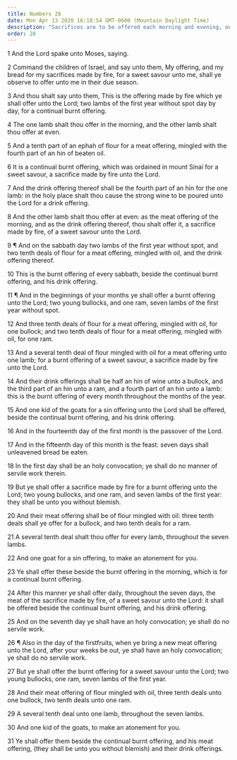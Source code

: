 ```yaml
---
title: Numbers 28
date: Mon Apr 13 2020 16:18:54 GMT-0600 (Mountain Daylight Time)
description: "Sacrifices are to be offered each morning and evening, on the Sabbath, on the first day of each month, at Passover, on each day of the Feast of Unleavened Bread, and at the Feast of Firstfruits."
order: 28
---
```


1 And the Lord spake unto Moses, saying.

2 Command the children of Israel, and say unto them, My offering, and my bread for my sacrifices made by fire, for a sweet savour unto me, shall ye observe to offer unto me in their due season.

3 And thou shalt say unto them, This is the offering made by fire which ye shall offer unto the Lord; two lambs of the first year without spot day by day, for a continual burnt offering.

4 The one lamb shalt thou offer in the morning, and the other lamb shalt thou offer at even.

5 And a tenth part of an ephah of flour for a meat offering, mingled with the fourth part of an hin of beaten oil.

6 It is a continual burnt offering, which was ordained in mount Sinai for a sweet savour, a sacrifice made by fire unto the Lord.

7 And the drink offering thereof shall be the fourth part of an hin for the one lamb: in the holy place shalt thou cause the strong wine to be poured unto the Lord for a drink offering.

8 And the other lamb shalt thou offer at even: as the meat offering of the morning, and as the drink offering thereof, thou shalt offer it, a sacrifice made by fire, of a sweet savour unto the Lord.

9 ¶ And on the sabbath day two lambs of the first year without spot, and two tenth deals of flour for a meat offering, mingled with oil, and the drink offering thereof.

10 This is the burnt offering of every sabbath, beside the continual burnt offering, and his drink offering.

11 ¶ And in the beginnings of your months ye shall offer a burnt offering unto the Lord; two young bullocks, and one ram, seven lambs of the first year without spot.

12 And three tenth deals of flour for a meat offering, mingled with oil, for one bullock; and two tenth deals of flour for a meat offering, mingled with oil, for one ram.

13 And a several tenth deal of flour mingled with oil for a meat offering unto one lamb; for a burnt offering of a sweet savour, a sacrifice made by fire unto the Lord.

14 And their drink offerings shall be half an hin of wine unto a bullock, and the third part of an hin unto a ram, and a fourth part of an hin unto a lamb: this is the burnt offering of every month throughout the months of the year.

15 And one kid of the goats for a sin offering unto the Lord shall be offered, beside the continual burnt offering, and his drink offering.

16 And in the fourteenth day of the first month is the passover of the Lord.

17 And in the fifteenth day of this month is the feast: seven days shall unleavened bread be eaten.

18 In the first day shall be an holy convocation; ye shall do no manner of servile work therein.

19 But ye shall offer a sacrifice made by fire for a burnt offering unto the Lord; two young bullocks, and one ram, and seven lambs of the first year: they shall be unto you without blemish.

20 And their meat offering shall be of flour mingled with oil: three tenth deals shall ye offer for a bullock, and two tenth deals for a ram.

21 A several tenth deal shalt thou offer for every lamb, throughout the seven lambs.

22 And one goat for a sin offering, to make an atonement for you.

23 Ye shall offer these beside the burnt offering in the morning, which is for a continual burnt offering.

24 After this manner ye shall offer daily, throughout the seven days, the meat of the sacrifice made by fire, of a sweet savour unto the Lord: it shall be offered beside the continual burnt offering, and his drink offering.

25 And on the seventh day ye shall have an holy convocation; ye shall do no servile work.

26 ¶ Also in the day of the firstfruits, when ye bring a new meat offering unto the Lord, after your weeks be out, ye shall have an holy convocation; ye shall do no servile work.

27 But ye shall offer the burnt offering for a sweet savour unto the Lord; two young bullocks, one ram, seven lambs of the first year.

28 And their meat offering of flour mingled with oil, three tenth deals unto one bullock, two tenth deals unto one ram.

29 A several tenth deal unto one lamb, throughout the seven lambs.

30 And one kid of the goats, to make an atonement for you.

31 Ye shall offer them beside the continual burnt offering, and his meat offering, (they shall be unto you without blemish) and their drink offerings.

